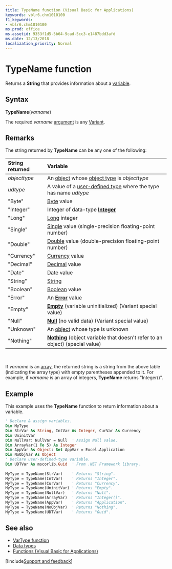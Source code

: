 ```yaml
---
title: TypeName function (Visual Basic for Applications)
keywords: vblr6.chm1010100
f1_keywords:
- vblr6.chm1010100
ms.prod: office
ms.assetid: 9353f1d5-5b64-9cad-5cc3-e1487bdd3afd
ms.date: 12/13/2018
localization_priority: Normal
---
```



# TypeName function

Returns a **String** that provides information about a [variable](../../Glossary/vbe-glossary.md#variable).

## Syntax

**TypeName**(_varname_) 

The required _varname_ [argument](../../Glossary/vbe-glossary.md#argument) is any [Variant](../../Glossary/vbe-glossary.md#variant-data-type).

## Remarks

The string returned by **TypeName** can be any one of the following:

|String returned|Variable|
|:-----|:-----|
|_objecttype_|An [object](../../glossary/vbe-glossary.md#object) whose [object type](../../Glossary/vbe-glossary.md#object-type) is _objecttype_|
|_udtype_|A value of a [user-defined type](../../Glossary/vbe-glossary.md#user-defined-type) where the type has name _udtype_|
|"Byte"|[Byte](../../Glossary/vbe-glossary.md#byte-data-type) value|
|"Integer"|Integer of data-type [**Integer**](../../Glossary/vbe-glossary.md#integer-data-type)|
|"Long"|[Long](../../Glossary/vbe-glossary.md#long-data-type) integer|
|"Single"|[Single](../../Glossary/vbe-glossary.md#single-data-type) value (single-precision floating-point number)|
|"Double"|[Double](../../Glossary/vbe-glossary.md#double-data-type) value (double-precision floating-point number)|
|"Currency"|[Currency](../../Glossary/vbe-glossary.md#currency-data-type) value|
|"Decimal"|[Decimal](../../Glossary/vbe-glossary.md#decimal-data-type) value|
|"Date"|[Date](../../Glossary/vbe-glossary.md#date-data-type) value|
|"String"|[String](../../Glossary/vbe-glossary.md#string-data-type)|
|"Boolean"|[Boolean](../../Glossary/vbe-glossary.md#boolean-data-type) value|
|"Error"|An [**Error**](../../reference/user-interface-help/cverr-function.md) value|
|"Empty"|[**Empty**](../../Glossary/vbe-glossary.md#empty) (variable uninitialized) (Variant special value)|
|"Null"|[**Null**](../../Glossary/vbe-glossary.md#null) (no valid data) (Variant special value)|
|"Unknown"|An [object](../../glossary/vbe-glossary.md#object) whose type is unknown|
|"Nothing"|[**Nothing**](nothing-keyword.md) (object variable that doesn't refer to an object) (special value)|

<br>

If _varname_ is an [array](../../Glossary/vbe-glossary.md#array), the returned string is a string from the above table (indicating the array type) with empty parentheses appended to it. For example, if _varname_ is an array of integers, **TypeName** returns "Integer()".

## Example

This example uses the **TypeName** function to return information about a variable.

```vb    
' Declare & assign variables.
Dim MyType
Dim StrVar As String, IntVar As Integer, CurVar As Currency
Dim UninitVar
Dim NullVar: NullVar = Null  ' Assign Null value.
Dim ArrayVar(1 To 5) As Integer
Dim AppVar As Object: Set AppVar = Excel.Application
Dim NoObjVar As Object
' Declare user-defined-type variable.
Dim UDTVar As mscorlib.Guid  ' From .NET Framework library.
        
MyType = TypeName(StrVar)    ' Returns "String".
MyType = TypeName(IntVar)    ' Returns "Integer".
MyType = TypeName(CurVar)    ' Returns "Currency".
MyType = TypeName(UninitVar) ' Returns "Empty".
MyType = TypeName(NullVar)   ' Returns "Null".
MyType = TypeName(ArrayVar)  ' Returns "Integer()".
MyType = TypeName(AppVar)    ' Returns "Application".
MyType = TypeName(NoObjVar)  ' Returns "Nothing".
MyType = TypeName(UDTVar)    ' Returns "Guid".

```


## See also

- [VarType function](../user-interface-help/vartype-function.md)
- [Data types](data-type-summary.md)
- [Functions (Visual Basic for Applications)](../functions-visual-basic-for-applications.md)

[!include[Support and feedback](~/includes/feedback-boilerplate.md)]

